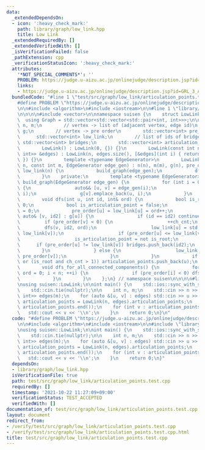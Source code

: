 ```yaml
---
data:
  _extendedDependsOn:
  - icon: ':heavy_check_mark:'
    path: library/graph/low_link.hpp
    title: Low Link
  _extendedRequiredBy: []
  _extendedVerifiedWith: []
  _isVerificationFailed: false
  _pathExtension: cpp
  _verificationStatusIcon: ':heavy_check_mark:'
  attributes:
    '*NOT_SPECIAL_COMMENTS*': ''
    PROBLEM: https://judge.u-aizu.ac.jp/onlinejudge/description.jsp?id=GRL_3_A
    links:
    - https://judge.u-aizu.ac.jp/onlinejudge/description.jsp?id=GRL_3_A
  bundledCode: "#line 1 \"test/src/graph/low_link/articulation_points.test.cpp\"\n\
    #define PROBLEM \"https://judge.u-aizu.ac.jp/onlinejudge/description.jsp?id=GRL_3_A\"\
    \n\n#include <algorithm>\n#include <iostream>\n\n#line 1 \"library/graph/low_link.hpp\"\
    \n\n\n\n#include <vector>\n\nnamespace suisen {\n    struct LowLink {\n      \
    \  using Graph = std::vector<std::vector<std::pair<int, int>>>;\n\n        int\
    \ n, m;\n        // vertex -> list of (adjacent vertex, edge id)\n        Graph\
    \ g;\n        // vertex -> pre order\n        std::vector<int> pre_order;\n  \
    \      std::vector<int> low_link;\n        // list of ids of bridges\n       \
    \ std::vector<int> bridges;\n        std::vector<int> articulation_points;\n\n\
    \        LowLink() : LowLink(0, {}) {}\n        LowLink(const int n, const std::vector<std::pair<int,\
    \ int>> &edges) : LowLink(n, edges.size(), [&edges](int i) { return edges[i];\
    \ }) {}\n        template <typename EdgeGenerator>\n        LowLink(const int\
    \ n, const int m, EdgeGenerator edge_gen) : n(n), m(m), g(n), pre_order(n, -1),\
    \ low_link(n) {\n            build_graph(edge_gen);\n            dfs_for_all_connected_components();\n\
    \        }\n    private:\n        template <typename EdgeGenerator>\n        void\
    \ build_graph(EdgeGenerator edge_gen) {\n            for (int i = 0; i < m; ++i)\
    \ {\n                auto&& [u, v] = edge_gen(i);\n                g[u].emplace_back(v,\
    \ i);\n                g[v].emplace_back(u, i);\n            }\n        }\n\n\
    \        void dfs(int u, int id, int& ord) {\n            bool is_root = id <\
    \ 0;\n            bool is_articulation_point = false;\n            int ch_cnt\
    \ = 0;\n            pre_order[u] = low_link[u] = ord++;\n            for (const\
    \ auto& [v, id2] : g[u]) {\n                if (id == id2) continue;\n       \
    \         if (pre_order[v] < 0) {\n                    ++ch_cnt;\n           \
    \         dfs(v, id2, ord);\n                    low_link[u] = std::min(low_link[u],\
    \ low_link[v]);\n                    if (pre_order[u] <= low_link[v]) {\n    \
    \                    is_articulation_point = not is_root;\n                  \
    \      if (pre_order[u] != low_link[v]) bridges.push_back(id2);\n            \
    \        }\n                } else {\n                    low_link[u] = std::min(low_link[u],\
    \ pre_order[v]);\n                }\n            }\n            if (is_articulation_point\
    \ or (is_root and ch_cnt > 1)) articulation_points.push_back(u);\n        }\n\n\
    \        void dfs_for_all_connected_components() {\n            for (int i = 0,\
    \ ord = 0; i < n; ++i) {\n                if (pre_order[i] < 0) dfs(i, -1, ord);\n\
    \            }\n        }\n    };\n} // namespace suisen\n\n\n\n#line 7 \"test/src/graph/low_link/articulation_points.test.cpp\"\
    \nusing suisen::LowLink;\n\nint main() {\n    std::ios::sync_with_stdio(false);\n\
    \    std::cin.tie(nullptr);\n\n    int n, m;\n    std::cin >> n >> m;\n    std::vector<std::pair<int,\
    \ int>> edges(m);\n    for (auto &[u, v] : edges) std::cin >> u >> v;\n\n    std::vector<int>\
    \ articulation_points = LowLink(n, edges).articulation_points;\n    std::sort(articulation_points.begin(),\
    \ articulation_points.end());\n    for (int v : articulation_points) {\n     \
    \   std::cout << v << '\\n';\n    }\n    return 0;\n}\n"
  code: "#define PROBLEM \"https://judge.u-aizu.ac.jp/onlinejudge/description.jsp?id=GRL_3_A\"\
    \n\n#include <algorithm>\n#include <iostream>\n\n#include \"library/graph/low_link.hpp\"\
    \nusing suisen::LowLink;\n\nint main() {\n    std::ios::sync_with_stdio(false);\n\
    \    std::cin.tie(nullptr);\n\n    int n, m;\n    std::cin >> n >> m;\n    std::vector<std::pair<int,\
    \ int>> edges(m);\n    for (auto &[u, v] : edges) std::cin >> u >> v;\n\n    std::vector<int>\
    \ articulation_points = LowLink(n, edges).articulation_points;\n    std::sort(articulation_points.begin(),\
    \ articulation_points.end());\n    for (int v : articulation_points) {\n     \
    \   std::cout << v << '\\n';\n    }\n    return 0;\n}"
  dependsOn:
  - library/graph/low_link.hpp
  isVerificationFile: true
  path: test/src/graph/low_link/articulation_points.test.cpp
  requiredBy: []
  timestamp: '2021-10-22 11:27:09+09:00'
  verificationStatus: TEST_ACCEPTED
  verifiedWith: []
documentation_of: test/src/graph/low_link/articulation_points.test.cpp
layout: document
redirect_from:
- /verify/test/src/graph/low_link/articulation_points.test.cpp
- /verify/test/src/graph/low_link/articulation_points.test.cpp.html
title: test/src/graph/low_link/articulation_points.test.cpp
---
```

